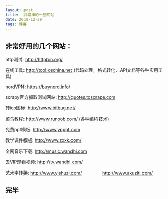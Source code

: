 ```yaml
---
layout: post
title:  非常棒的一些网站
date: 2018-12-29 
tags: 博客 
---
```



## 非常好用的几个网站：

http测试: http://httpbin.org/

在线工具: http://tool.oschina.net (代码处理，格式转化，API文档等各种实用工具)

nordVPN: https://buynord.info/

scrapy官方抓取测试网站: http://quotes.toscrape.com

转ico图标: http://www.bitbug.net/

菜鸟教程: http://www.runoob.com/  (各种编程技术)

免费ppt模板: http://www.ypppt.com

教学课件模板: http://www.zxxk.com/

全网音乐下载: http://music.wandhi.com

去VIP观看视频: http://tv.wandhi.com/

艺术字转换: 
http://www.yishuzi.com/  &emsp;&emsp;&emsp;&emsp;
http://www.akuziti.com/


## 完毕





